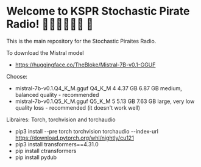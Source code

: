 # Welcome to KSPR Stochastic Pirate Radio! 🏴‍☠️🏴‍☠️🏴‍☠️ 🦜
This is the main repository for the Stochastic Piraites Radio. 

To download the Mistral model 
- https://huggingface.co/TheBloke/Mistral-7B-v0.1-GGUF	
  
Choose:
- mistral-7b-v0.1.Q4_K_M.gguf	Q4_K_M	4	4.37 GB	6.87 GB	medium, balanced quality - recommended
- mistral-7b-v0.1.Q5_K_M.gguf	Q5_K_M	5	5.13 GB	7.63 GB	large, very low quality loss - recommended (it doesn't work well)

Libraires:
Torch, torchvision and torchaudio

- pip3 install --pre torch torchvision torchaudio --index-url https://download.pytorch.org/whl/nightly/cu121
- pip3 install transformers==4.31.0
- pip install ctransformers
- pip install pydub
